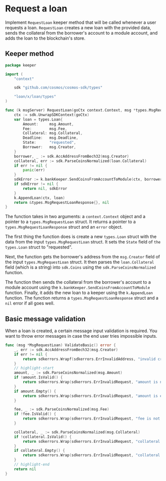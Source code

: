 # Request a loan

Implement `RequestLoan` keeper method that will be called whenever a user
requests a loan. `RequestLoan` creates a new loan with the provided data, sends
the collateral from the borrower's account to a module account, and adds the
loan to the blockchain's store.

## Keeper method

```go title="x/loan/keeper/msg_server_request_loan.go"
package keeper

import (
	"context"

	sdk "github.com/cosmos/cosmos-sdk/types"

	"loan/x/loan/types"
)

func (k msgServer) RequestLoan(goCtx context.Context, msg *types.MsgRequestLoan) (*types.MsgRequestLoanResponse, error) {
	ctx := sdk.UnwrapSDKContext(goCtx)
	var loan = types.Loan{
		Amount:     msg.Amount,
		Fee:        msg.Fee,
		Collateral: msg.Collateral,
		Deadline:   msg.Deadline,
		State:      "requested",
		Borrower:   msg.Creator,
	}
	borrower, _ := sdk.AccAddressFromBech32(msg.Creator)
	collateral, err := sdk.ParseCoinsNormalized(loan.Collateral)
	if err != nil {
		panic(err)
	}
	sdkError := k.bankKeeper.SendCoinsFromAccountToModule(ctx, borrower, types.ModuleName, collateral)
	if sdkError != nil {
		return nil, sdkError
	}
	k.AppendLoan(ctx, loan)
	return &types.MsgRequestLoanResponse{}, nil
}
```

The function takes in two arguments: a `context.Context` object and a pointer to
a `types.MsgRequestLoan` struct. It returns a pointer to a
`types.MsgRequestLoanResponse` struct and an `error` object.

The first thing the function does is create a new `types.Loan` struct with the
data from the input `types.MsgRequestLoan` struct. It sets the `State` field of
`the types.Loan` struct to "requested".

Next, the function gets the borrower's address from the `msg.Creator` field of
the input `types.MsgRequestLoan` struct. It then parses the `loan.Collateral`
field (which is a string) into `sdk.Coins` using the `sdk.ParseCoinsNormalized`
function.

The function then sends the collateral from the borrower's account to a module
account using the `k.bankKeeper.SendCoinsFromAccountToModule` function. Finally,
it adds the new loan to a keeper using the `k.AppendLoan` function. The function
returns a `types.MsgRequestLoanResponse` struct and a `nil` error if all goes
well.

## Basic message validation

When a loan is created, a certain message input validation is required. You want
to throw error messages in case the end user tries impossible inputs.

```go title="x/loan/types/message_request_loan.go"
func (msg *MsgRequestLoan) ValidateBasic() error {
	_, err := sdk.AccAddressFromBech32(msg.Creator)
	if err != nil {
		return sdkerrors.Wrapf(sdkerrors.ErrInvalidAddress, "invalid creator address (%s)", err)
	}
	// highlight-start
	amount, _ := sdk.ParseCoinsNormalized(msg.Amount)
	if !amount.IsValid() {
		return sdkerrors.Wrap(sdkerrors.ErrInvalidRequest, "amount is not a valid Coins object")
	}
	if amount.Empty() {
		return sdkerrors.Wrap(sdkerrors.ErrInvalidRequest, "amount is empty")
	}

	fee, _ := sdk.ParseCoinsNormalized(msg.Fee)
	if !fee.IsValid() {
		return sdkerrors.Wrap(sdkerrors.ErrInvalidRequest, "fee is not a valid Coins object")
	}

	collateral, _ := sdk.ParseCoinsNormalized(msg.Collateral)
	if !collateral.IsValid() {
		return sdkerrors.Wrap(sdkerrors.ErrInvalidRequest, "collateral is not a valid Coins object")
	}
	if collateral.Empty() {
		return sdkerrors.Wrap(sdkerrors.ErrInvalidRequest, "collateral is empty")
	}
	// highlight-end
	return nil
}